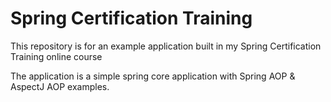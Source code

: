 # Spring Certification Training

This repository is for an example application built in my Spring Certification Training online course

The application is a simple spring core application with Spring AOP & AspectJ AOP examples.